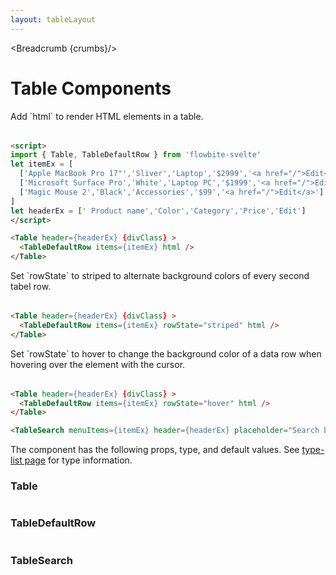 ```yaml
---
layout: tableLayout
---
```


<script>
  import Htwo from '../utils/Htwo.svelte'
import ExampleDiv from '../utils/ExampleDiv.svelte'
import { Table, TableDefaultRow, TableSearch, Breadcrumb } from '$lib/index'
import componentProps1 from '../props/Table.json'
import componentProps2 from '../props/TableDefaultRow.json'
import componentProps3 from '../props/TableSearch.json'
let items1 = componentProps1.props
let items2 = componentProps2.props
let items3 = componentProps3.props
let propHeader = ['Name', 'Type', 'Default']

let divClass='w-full relative overflow-x-auto shadow-md sm:rounded-lg'
let theadClass ='text-xs text-gray-700 uppercase bg-gray-50 dark:bg-gray-700 dark:text-white'
let itemEx = [
  ['Apple MacBook Pro 17"','Sliver','Laptop','$2999','<a href="/">Edit</a>'],
  ['Microsoft Surface Pro','White','Laptop PC','$1999','<a href="/">Edit</a>'],
  ['Magic Mouse 2','Black','Accessories','$99','<a href="/">Edit</a>']
]
let headerEx = [' Product name','Color','Category','Price','Edit']

  let crumbs = [
    {
      label:'Home',
      href:'/'
    },
    {
      label:'Tables',
      href:'/tables/'
    }
  ]
</script>

<Breadcrumb {crumbs}/>

<h1 class="text-3xl w-full dark:text-white py-8">Table Components</h1>

<Htwo label="Examples" />

<p>Add `html` to render HTML elements in a table.</p>

<ExampleDiv>
<Table header={headerEx} {divClass} >
  <TableDefaultRow items={itemEx} html />
</Table>
</ExampleDiv>

```html
<script>
import { Table, TableDefaultRow } from 'flowbite-svelte'
let itemEx = [
  ['Apple MacBook Pro 17"','Sliver','Laptop','$2999','<a href="/">Edit</a>'],
  ['Microsoft Surface Pro','White','Laptop PC','$1999','<a href="/">Edit</a>'],
  ['Magic Mouse 2','Black','Accessories','$99','<a href="/">Edit</a>']
]
let headerEx = [' Product name','Color','Category','Price','Edit']
</script>

<Table header={headerEx} {divClass} >
  <TableDefaultRow items={itemEx} html />
</Table>
```

<Htwo label="Striped rows" />


<p>Set `rowState` to striped to alternate background colors of every second tabel row.</p>

<ExampleDiv>
<Table header={headerEx} {divClass} >
  <TableDefaultRow items={itemEx} rowState="striped" html />
</Table>
</ExampleDiv>

```html
<Table header={headerEx} {divClass} >
  <TableDefaultRow items={itemEx} rowState="striped" html />
</Table>
```

<Htwo label="Hover" />

<p>Set `rowState` to hover to change the background color of a data row when hovering over the element with the cursor.</p>

<ExampleDiv>
<Table header={headerEx} {divClass} >
  <TableDefaultRow items={itemEx} rowState="hover" html />
</Table>
</ExampleDiv>

```html
<Table header={headerEx} {divClass} >
  <TableDefaultRow items={itemEx} rowState="hover" html />
</Table>
```

<Htwo label="Table search" />

<TableSearch menuItems={itemEx} header={headerEx} placeholder="Search by product name"/>

```html
<TableSearch menuItems={itemEx} header={headerEx} placeholder="Search by product name"/>
```

<Htwo label="Props" />

<p>The component has the following props, type, and default values. See <a href="/type-list">type-list page</a> for type information.</p>

<h3>Table</h3>

<Table header={propHeader} {divClass} {theadClass}>
  <TableDefaultRow items={items1} rowState='hover' />
</Table>

<h3>TableDefaultRow</h3>

<Table header={propHeader} {divClass} {theadClass}>
  <TableDefaultRow items={items2} rowState='hover' />
</Table>

<h3>TableSearch</h3>

<Table header={propHeader} {divClass} {theadClass}>
  <TableDefaultRow items={items3} rowState='hover' />
</Table>